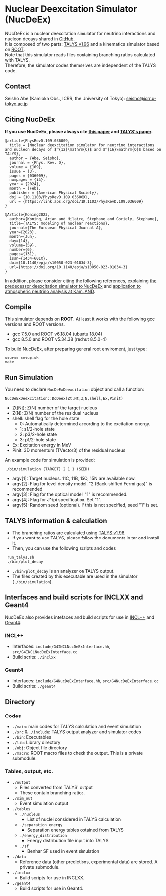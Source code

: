 # Nuclear Deexcitation Simulator (NucDeEx)
NUcDeEx is a nuclear deexcitation simulator for neutrino interactions and nucleon decays shared in [GitHub](https://github.com/SeishoAbe/NucDeEx).  
It is composed of two parts: [TALYS v1.96](https://tendl.web.psi.ch/tendl_2019/talys.html) and a kinematics simulator based on [ROOT](https://root.cern/).  
Note that this simulator reads files containing branching ratios calculated with TALYS.  
Therefore, the simulator codes themselves are independent of the TALYS code.

## Contact 
Seisho Abe (Kamioka Obs., ICRR, the University of Tokyo): seisho@icrr.u-tokyo.ac.jp

## Citing NucDeEx
**If you use NucDeEx, please always cite [this paper](https://link.aps.org/doi/10.1103/PhysRevD.109.036009) and [TALYS's paper](https://doi.org/10.1140/epja/s10050-023-01034-3).**
```
@article{PhysRevD.109.036009,
  title = {Nuclear deexcitation simulator for neutrino interactions and nucleon decays of $^{12}\mathrm{C}$ and $^{16}\mathrm{O}$ based on TALYS},
  author = {Abe, Seisho},
  journal = {Phys. Rev. D},
  volume = {109},
  issue = {3},
  pages = {036009},
  numpages = {13},
  year = {2024},
  month = {Feb},
  publisher = {American Physical Society},
  doi = {10.1103/PhysRevD.109.036009},
  url = {https://link.aps.org/doi/10.1103/PhysRevD.109.036009}
}
```
```
@Article{Koning2023,
  author={Koning, Arjan and Hilaire, Stephane and Goriely, Stephane},
  title={TALYS: modeling of nuclear reactions},
  journal={The European Physical Journal A},
  year={2023},
  month={Jun},
  day={14},
  volume={59},
  number={6},
  pages={131},
  issn={1434-601X},
  doi={10.1140/epja/s10050-023-01034-3},
  url={https://doi.org/10.1140/epja/s10050-023-01034-3}
}
```
In addition, please consider citing the following references, explaining [the predecessor deexcitation simulator to NucDeEx](https://dx.doi.org/10.1088/1742-6596/2156/1/012189) 
and [application to atmospheric neutrino analysis at KamLAND](https://link.aps.org/doi/10.1103/PhysRevD.107.072006).

## Compile

This simulator depends on **ROOT**.
At least it works with the following gcc versions and ROOT versions.
- gcc 7.5.0 and ROOT v6.18.04 (ubuntu 18.04)
- gcc 8.5.0 and ROOT v5.34.38 (redhut 8.5.0-4)

To build NucDeEx, after preparing general root enviroment, just type:
```
source setup.sh
make
```

## Run Simulation
You need to declare `NucDeExDeexcitation` object and call a function:
```
NucDeExDeexcitation::DoDeex(Zt,Nt,Z,N,shell,Ex,Pinit)
```
- Zt(Nt): Z(N) number of the target nucleus
- Z(N): Z(N) number of the residual nucleus
- shell: shell flag for the hole state
  - 0: Automatically determined according to the excitation energy.
  - 1: s1/2-hole state
  - 2: p3/2-hole state
  - 3: p1/2-hole state
- Ex: Excitation energy in MeV 
- Pinit: 3D momentum (TVector3) of the residual nucleus

An example code for simulation is provided:
```
./bin/simulation (TARGET) 2 1 1 (SEED)
```
- argv[1]: Target nucleus. 11C, 11B, 15O, 15N are available now.
- argv[2]: Flag for level density model. "2 (Back-shifted Fermi gas)" is recommended
- argv[3]: Flag for the optical model. "1" is recommended.
- argv[4]: Flag for J^\pi specification. Set "1".
- argv[5]: Random seed (optional). If this is not specified, seed "1" is set. <be>

## TALYS information & calculation
- The branching ratios are calculated using [TALYS v1.96](https://tendl.web.psi.ch/tendl_2019/talys.html).
- If you want to use TALYS, please follow the documents in tar and install it. 
- Then, you can use the following scripts and codes 
```
 run_talys.sh
 ./bin/plot_decay
```
- `./bin/plot_decay` is an analyzer on TALYS output.
- The files created by this executable are used in the simulator (`./bin/simulation`).

## Interfaces and build scripts for INCLXX and Geant4
NucDeEx also provides intefaces and build scripts for use in [INCL++](https://irfu.cea.fr/dphn/Spallation/incl.html) and [Geant4](https://geant4.web.cern.ch/).
### INCL++
- Interfaces: `include/G4INCLNucDeExInterface.hh`, `src/G4INCLNucDeExInterface.cc`
- Build scrits: `./inclxx`
### Geant4
- Interfaces: `include/G4NucDeExInterface.hh`, `src/G4NucDeExInterface.cc`
- Build scrits: `./geant4`

## Directory

### Codes
- `./main`: main codes for TALYS calculation and event simulation
- `./src` & `./include`: TALYS output analyzer and simulator codes
- `./bin`: Executables
- `./lib`: Library directory
- `./obj`: Object file directory
- `./macro`: ROOT macro files to check the output. This is a private submodule.

### Tables, output, etc.
- `./output`
	- Files converted from TALYS' output
	- These contain branching ratios.
- `./sim_out`
	- Event simulation output 
- `./tables`
  - `./nucleus`
    - List of nuclei considered in TALYS calculation
  - `./separation_energy`
	- Separation energy tables obtained from TALYS
  - `./energy_distribution`
	- Energy distribution file input into TALYS
  - `./sf`
	- Benhar SF used in event simulation
- `./data`
  - Reference data (other predictions, experimental data) are stored. A private submodule.
- `./inclxx`
  - Build scripts for use in INCLXX.
- `./geant4`
  - Build scripts for use in Geant4.
